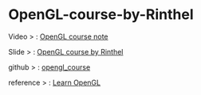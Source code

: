# OpenGL-course-by-Rinthel
Video > : [OpenGL course note](https://www.youtube.com/playlist?list=PLvNHCGtd4kh_cYLKMP_E-jwF3YKpDP4hf)


Slide > : [OpenGL course by Rinthel](https://rinthel.github.io/opengl_course/)


github > : [opengl_course](https://github.com/rinthel/opengl_course)


reference > : [Learn OpenGL](https://learnopengl.com/)

